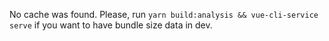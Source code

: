 No cache was found. Please, run `yarn build:analysis && vue-cli-service serve` if you want to have bundle size data in dev.
